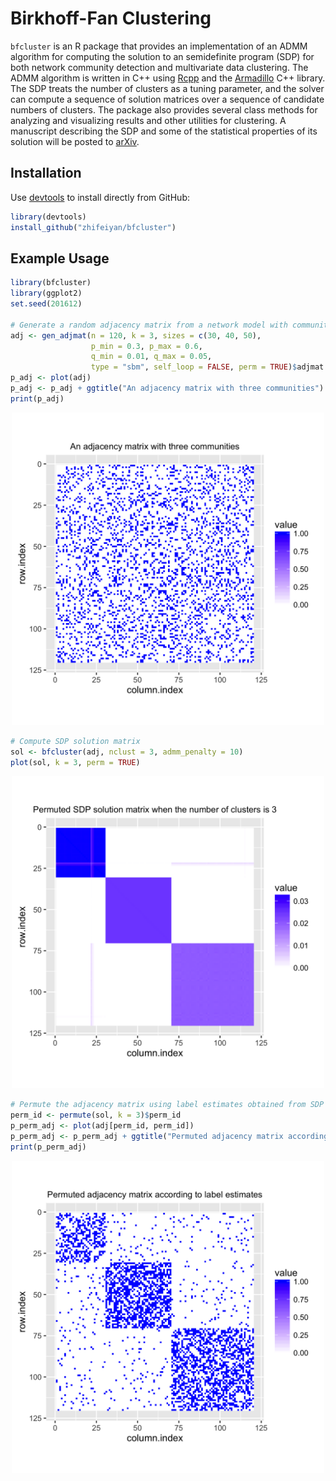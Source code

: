 Birkhoff-Fan Clustering
=======================

`bfcluster` is an R package that provides an implementation of an ADMM
algorithm for computing the solution to an semidefinite program (SDP)
for both network community detection and multivariate data clustering. 
The ADMM algorithm is written in C++ using [Rcpp](http://www.rcpp.org) 
and the [Armadillo](http://arma.sourceforge.net) C++ library. 
The SDP treats the number of clusters as a tuning parameter, and 
the solver can compute a sequence of solution matrices over a 
sequence of candidate numbers of clusters. 
The package also provides several class methods for analyzing and visualizing
results and other utilities for clustering.
A manuscript describing the SDP and some of the statistical properties of 
its solution will be posted to [arXiv](http://arxiv.org).

Installation
------------

Use [devtools](https://github.com/hadley/devtools) to install directly from GitHub:

```R
library(devtools)
install_github("zhifeiyan/bfcluster")
```

Example Usage
-------------

```R
library(bfcluster)
library(ggplot2)
set.seed(201612)

# Generate a random adjacency matrix from a network model with community structure
adj <- gen_adjmat(n = 120, k = 3, sizes = c(30, 40, 50), 
                  p_min = 0.3, p_max = 0.6, 
                  q_min = 0.01, q_max = 0.05, 
                  type = "sbm", self_loop = FALSE, perm = TRUE)$adjmat
p_adj <- plot(adj)
p_adj <- p_adj + ggtitle("An adjacency matrix with three communities")
print(p_adj)
```

<p align="center">
<img src="example-adjmat.png" width="500">
</p>

```R
# Compute SDP solution matrix
sol <- bfcluster(adj, nclust = 3, admm_penalty = 10)
plot(sol, k = 3, perm = TRUE)
```

<p align="center">
<img src="example-solmat.png" width="500">
</p>

```R
# Permute the adjacency matrix using label estimates obtained from SDP solution
perm_id <- permute(sol, k = 3)$perm_id
p_perm_adj <- plot(adj[perm_id, perm_id])
p_perm_adj <- p_perm_adj + ggtitle("Permuted adjacency matrix according to label estimates")
print(p_perm_adj)
```

<p align="center">
<img src="example-permuted-adjmat.png" width="500">
</p>
